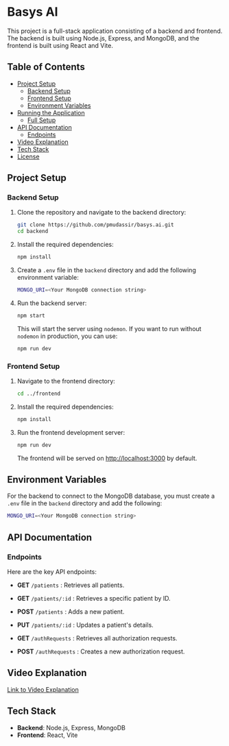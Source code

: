 # Basys AI
This project is a full-stack application consisting of a backend and frontend. The backend is built using Node.js, Express, and MongoDB, and the frontend is built using React and Vite.

## Table of Contents
- [Project Setup](#project-setup)
  - [Backend Setup](#backend-setup)
  - [Frontend Setup](#frontend-setup)
  - [Environment Variables](#environment-variables)
- [Running the Application](#running-the-application)
  - [Full Setup](#full-setup)
- [API Documentation](#api-documentation)
  - [Endpoints](#endpoints)
- [Video Explanation](#video-explanation)
- [Tech Stack](#tech-stack)
- [License](#license)

## Project Setup

### Backend Setup
1. Clone the repository and navigate to the backend directory:
    ```bash
    git clone https://github.com/pmudassir/basys.ai.git
    cd backend
    ```

2. Install the required dependencies:
    ```bash
    npm install
    ```

3. Create a `.env` file in the `backend` directory and add the following environment variable:
    ```bash
    MONGO_URI=<Your MongoDB connection string>
    ```

4. Run the backend server:
    ```bash
    npm start
    ```
    This will start the server using `nodemon`. If you want to run without `nodemon` in production, you can use:
    ```bash
    npm run dev
    ```

### Frontend Setup
1. Navigate to the frontend directory:
    ```bash
    cd ../frontend
    ```

2. Install the required dependencies:
    ```bash
    npm install
    ```

3. Run the frontend development server:
    ```bash
    npm run dev
    ```
    The frontend will be served on [http://localhost:3000](http://localhost:3000) by default.

## Environment Variables
For the backend to connect to the MongoDB database, you must create a `.env` file in the `backend` directory and add the following:

```bash
MONGO_URI=<Your MongoDB connection string>
```

## API Documentation

### Endpoints
Here are the key API endpoints:

- **GET** `/patients` : Retrieves all patients.
  
- **GET** `/patients/:id` : Retrieves a specific patient by ID.

- **POST** `/patients` : Adds a new patient.

- **PUT** `/patients/:id` : Updates a patient's details.

- **GET** `/authRequests` : Retrieves all authorization requests.

- **POST** `/authRequests` : Creates a new authorization request.

## Video Explanation
[Link to Video Explanation](https://drive.google.com/file/d/1yU_DTdSYaKuQDtwDtJD8qtP7FhRYC8WJ/view?usp=sharing)

## Tech Stack
- **Backend**: Node.js, Express, MongoDB
- **Frontend**: React, Vite
